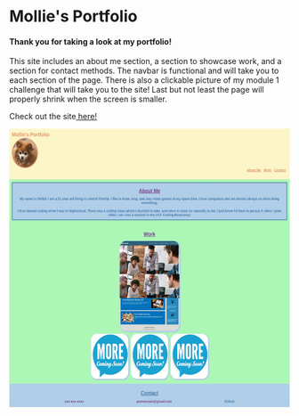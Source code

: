 # Mollie's Portfolio
#### Thank you for taking a look at my portfolio! 

This site includes an about me section, a section to showcase work, and a section for contact methods.
The navbar is functional and will take you to each section of the page. There is also a clickable picture
of my module 1 challenge that will take you to the site! Last but not least the page will properly shrink
when the screen is smaller. 

Check out the site<a href="https://pommerpie.github.io/portfolio/"> here!</a>

<img src="./assets/portfolio.jpg" height="500px">